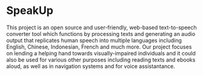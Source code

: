 # SpeakUp

This project is an open source and user-friendly, web-based text-to-speech converter tool which functions by processing texts and generating an audio output that replicates human speech into multiple languages including English, Chinese, Indonesian, French and much more. Our project focuses on lending a helping hand towards visually-impaired individuals and it could also be used for various other purposes including reading texts and ebooks aloud, as well as in navigation systems and for voice assistantance.
